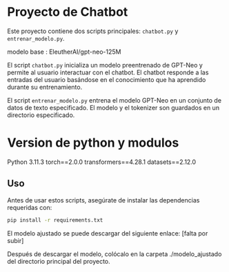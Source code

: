 # Proyecto de Chatbot

Este proyecto contiene dos scripts principales: `chatbot.py` y `entrenar_modelo.py`.

modelo base : EleutherAI/gpt-neo-125M

El script `chatbot.py` inicializa un modelo preentrenado de GPT-Neo y permite al usuario interactuar con el chatbot. El chatbot responde a las entradas del usuario basándose en el conocimiento que ha aprendido durante su entrenamiento.

El script `entrenar_modelo.py` entrena el modelo GPT-Neo en un conjunto de datos de texto especificado. El modelo y el tokenizer son guardados en un directorio especificado.

# Version de python y modulos
Python 3.11.3
torch==2.0.0
transformers==4.28.1
datasets==2.12.0

## Uso

Antes de usar estos scripts, asegúrate de instalar las dependencias requeridas con:

```bash
pip install -r requirements.txt
```

El modelo ajustado se puede descargar del siguiente enlace: [falta por subir]

Después de descargar el modelo, colócalo en la carpeta ./modelo_ajustado del directorio principal del proyecto.
